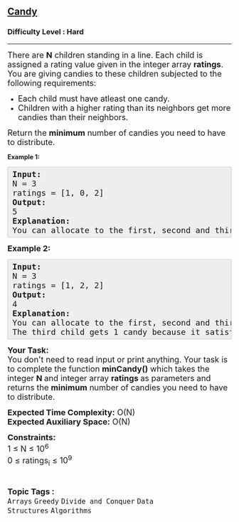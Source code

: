 <h2><a href="https://www.geeksforgeeks.org/problems/candy/0">Candy</a></h2><h3>Difficulty Level : Hard</h3><hr><div class="problems_problem_content__Xm_eO"><p><span style="font-size: 18px;">There are <strong>N</strong> children standing in a line. Each child is assigned a rating value given in the integer array <strong>ratings</strong>.<br>You are giving candies to these children subjected to the following requirements:</span></p>
<ul>
<li><span style="font-size: 18px;">Each child must have atleast one candy.</span></li>
<li><span style="font-size: 18px;">Children with a higher rating than its neighbors get more candies than their neighbors.</span></li>
</ul>
<p><span style="font-size: 18px;">Return the <strong>minimum</strong> number of candies you need to have to distribute.</span></p>
<p><strong>Example 1:</strong></p>
<pre style="background: #eeeeee; border: 1px solid #cccccc; padding: 5px 10px; --darkreader-inline-bgimage: initial; --darkreader-inline-bgcolor: #222426; --darkreader-inline-border-top: #3e4446; --darkreader-inline-border-right: #3e4446; --darkreader-inline-border-bottom: #3e4446; --darkreader-inline-border-left: #3e4446;"><span style="font-size: 18px;"><strong>Input:</strong><br>N = 3<br>ratings = [1, 0, 2]<br><strong>Output:&nbsp;<br></strong></span><span style="font-size: 18px;">5<br><strong>Explanation:</strong>&nbsp;<br>You can allocate to the first, second and third child with 2, 1, 2 candies respectively.</span></pre>
<p><span style="font-size: 18px;"><strong>Example 2:</strong></span></p>
<pre style="background: #eeeeee; border: 1px solid #cccccc; padding: 5px 10px; --darkreader-inline-bgimage: initial; --darkreader-inline-bgcolor: #222426; --darkreader-inline-border-top: #3e4446; --darkreader-inline-border-right: #3e4446; --darkreader-inline-border-bottom: #3e4446; --darkreader-inline-border-left: #3e4446;"><span style="font-size: 18px;"><strong>Input:</strong><br>N = 3<br>ratings = [1, 2, 2]<br><strong>Output: <br></strong></span><span style="font-size: 18px;">4<br><strong>Explanation:</strong>&nbsp;<br>You can allocate to the first, second and third child with 1, 2, 1&nbsp;candies respectively.<br>The third child gets 1 candy because it satisfies the above two conditions.</span></pre>
<p><span style="font-size: 18px;"><strong>Your Task:</strong><br>You don't need to read input or print anything. Your task is to complete the function <strong>minCandy()</strong> which takes the integer <strong>N&nbsp;</strong>and&nbsp;integer array&nbsp;<strong>ratings </strong>as parameters and returns the <strong>minimum</strong> number of candies you need to have to distribute.</span></p>
<p><span style="font-size: 18px;"><strong>Expected Time Complexity:</strong>&nbsp;O(N)<br><strong>Expected Auxiliary Space:</strong>&nbsp;O(N)</span></p>
<p><span style="font-size: 18px;"><strong>Constraints:</strong><br>1 ≤ N ≤ 10<sup>6</sup><br>0 ≤ ratings<sub>i</sub> ≤ 10<sup>9</sup></span></p></div><br><p><span style=font-size:18px><strong>Topic Tags : </strong><br><code>Arrays</code>&nbsp;<code>Greedy</code>&nbsp;<code>Divide and Conquer</code>&nbsp;<code>Data Structures</code>&nbsp;<code>Algorithms</code>&nbsp;
